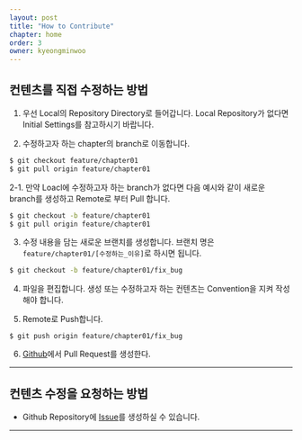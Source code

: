 ```yaml
---
layout: post
title: "How to Contribute"
chapter: home
order: 3
owner: kyeongminwoo
---
```


## 컨텐츠를 직접 수정하는 방법

1. 우선 Local의 Repository Directory로 들어갑니다. Local Repository가 없다면 Initial Settings를 참고하시기 바랍니다.

2. 수정하고자 하는 chapter의 branch로 이동합니다.

```bash
$ git checkout feature/chapter01
$ git pull origin feature/chapter01
```

2-1. 만약 Loacl에 수정하고자 하는 branch가 없다면 다음 예시와 같이 새로운 branch를 생성하고 Remote로 부터 Pull 합니다.

```bash
$ git checkout -b feature/chapter01
$ git pull origin feature/chapter01
```

3. 수정 내용을 담는 새로운 브랜치를 생성합니다. 브랜치 명은 `feature/chapter01/[수정하는_이유]`로 하시면 됩니다.

```bash
$ git checkout -b feature/chapter01/fix_bug
```

4. 파일을 편집합니다. 생성 또는 수정하고자 하는 컨텐츠는 Convention을 지켜 작성해야 합니다.

5. Remote로 Push합니다.

```
$ git push origin feature/chapter01/fix_bug
```

6. [Github](<https://github.com/convex-optimization-for-all/convex-optimization-for-all.github.io/pulls>)에서 Pull Request를 생성한다.

---

## 컨텐츠 수정을 요청하는 방법

- Github Repository에 [Issue](<https://github.com/convex-optimization-for-all/convex-optimization-for-all.github.io/issues>)를 생성하실 수 있습니다.

---
